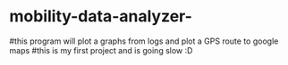 # mobility-data-analyzer-
#this program will plot a graphs from logs and plot a GPS route to google maps 
#this is my first project and is going slow :D 
